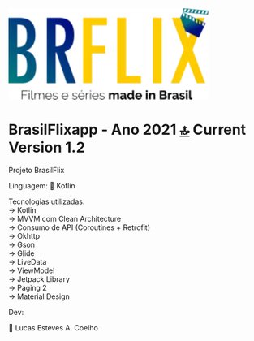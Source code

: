 <div>
<img height="180em" src="https://github.com/DigitalHouse-PI/android-brasilflix/blob/develop/brflixlogo.png"/>
</div>


# BrasilFlixapp - Ano 2021 [🔝](#welcome-badges-4-readmemd-profile) Current Version 1.2

Projeto BrasilFlix

Linguagem: 📱 Kotlin

Tecnologias utilizadas:
<br> -> Kotlin
<br> -> MVVM com Clean Architecture
<br> -> Consumo de API (Coroutines + Retrofit)
<br> -> Okhttp
<br> -> Gson
<br> -> Glide
<br> -> LiveData
<br> -> ViewModel
<br> -> Jetpack Library
<br> -> Paging 2
<br> -> Material Design

Dev: 

👨 Lucas Esteves A. Coelho